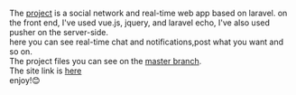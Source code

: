 The [project](http://facebookclone.infinityfreeapp.com) is a social network and real-time web app based on laravel. on the front end, I've used vue.js, jquery, and laravel echo, I've also used pusher on the server-side.<br>
here you can see real-time chat and notifications,post what you want and so on.<br>
The project files you can see on the [master branch](https://github.com/lukakavlelashvili11/wwsocialnote/tree/master).<br>
The site link is [here](http://facebookclone.infinityfreeapp.com)<br>
enjoy!:blush:
